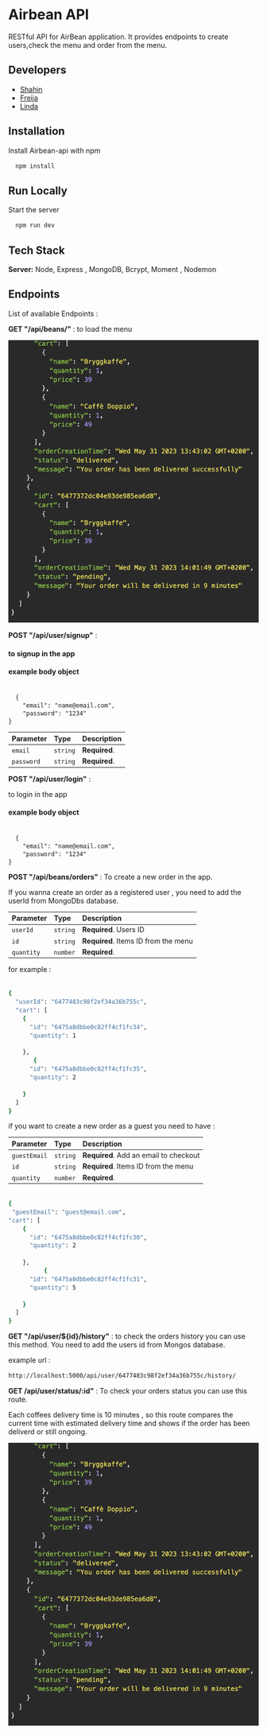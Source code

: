 # Airbean API

RESTful API for AirBean application. It provides endpoints to create users,check the menu and order from the menu.

## Developers

- [Shahin](https://www.github.com/shahfarzane)
- [Freija](https://www.github.com/FreijaL)
- [Linda](https://www.github.com/lindakahju)

## Installation

Install Airbean-api with npm

```bash
  npm install

```

## Run Locally

Start the server

```bash
  npm run dev
```

## Tech Stack

**Server:** Node, Express , MongoDB, Bcrypt, Moment , Nodemon

## Endpoints

List of available Endpoints :

**GET "/api/beans/"** : to load the menu

![resonse example](https://raw.githubusercontent.com/AirbeanAPI-Ghost-Astronauts/Airbean-API/main/screenshots/screenshot1.png)

**POST "/api/user/signup"** :

#### to signup in the app

#### example body object

```http

  {
	"email": "name@email.com",
	"password": "1234"
}

```

| Parameter  | Type     | Description   |
| :--------- | :------- | :------------ |
| `email`    | `string` | **Required**. |
| `password` | `string` | **Required**. |

**POST "/api/user/login"** :

to login in the app

#### example body object

```http

  {
	"email": "name@email.com",
	"password": "1234"
}

```

**POST "/api/beans/orders"** : To create a new order in the app.

If you wanna create an order as a registered user , you need to add the userId from MongoDbs database.

| Parameter  | Type     | Description                          |
| :--------- | :------- | :----------------------------------- |
| `userId`   | `string` | **Required**. Users ID               |
| `id`       | `string` | **Required**. Items ID from the menu |
| `quantity` | `number` | **Required**.                        |

for example :

```bash

{
  "userId": "6477483c98f2ef34a36b755c",
  "cart": [
    {
      "id": "6475a8dbbe0c82ff4cf1fc34",
      "quantity": 1

    },
       {
      "id": "6475a8dbbe0c82ff4cf1fc35",
      "quantity": 2

    }
  ]
}

```

if you want to create a new order as a guest you need to have :

| Parameter    | Type     | Description                            |
| :----------- | :------- | :------------------------------------- |
| `guestEmail` | `string` | **Required**. Add an email to checkout |
| `id`         | `string` | **Required**. Items ID from the menu   |
| `quantity`   | `number` | **Required**.                          |

```bash

{
 "guestEmail": "guest@email.com",
"cart": [
    {
      "id": "6475a8dbbe0c82ff4cf1fc30",
      "quantity": 2

    },
		  {
      "id": "6475a8dbbe0c82ff4cf1fc31",
      "quantity": 5

    }
  ]
}

```

**GET "/api/user/${id}/history"** :
to check the orders history you can use this method. You need to add the users id from Mongos database.

example url :

```bash
http://localhost:5000/api/user/6477483c98f2ef34a36b755c/history/

```

**GET /api/user/status/:id"** : To check your orders status you can use this route.

Each coffees delivery time is 10 minutes , so this route compares the current time with estimated delivery time and shows if the order has been deliverd or still ongoing.

![resonse example](https://raw.githubusercontent.com/AirbeanAPI-Ghost-Astronauts/Airbean-API/main/screenshots/screenshot1.png)
